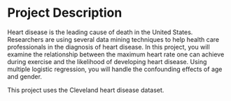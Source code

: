 # Project Description
Heart disease is the leading cause of death in the United States. Researchers are using several data mining techniques to help health care professionals in the diagnosis of heart disease. In this project, you will examine the relationship between the maximum heart rate one can achieve during exercise and the likelihood of developing heart disease. Using multiple logistic regression, you will handle the confounding effects of age and gender.

This project uses the Cleveland heart disease dataset.
